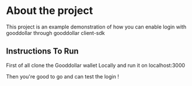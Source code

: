 # About the project

This project is an example demonstration of how you can enable login with gooddollar through gooddollar client-sdk

## Instructions To Run

First of all clone the Gooddollar wallet Locally and run it on localhost:3000

Then you're good to go and can test the login !
